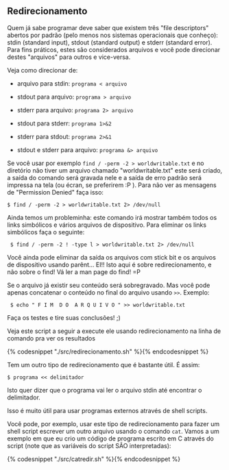 ## Redirecionamento

Quem já sabe programar deve saber que existem três "file descriptors"
abertos por padrão (pelo menos nos sistemas operacionais que conheço):
stdin (standard input), stdout (standard output) e stderr (standard error).
Para fins práticos, estes são considerados arquivos e você pode direcionar
destes "arquivos" para outros e vice-versa.

Veja como direcionar de:

+ arquivo para stdin:
`programa < arquivo`

+ stdout para arquivo:
`programa > arquivo`

+ stderr para arquivo:
`programa 2> arquivo`
 
+ stdout para stderr:
`programa 1>&2`

+ stderr para stdout:
`programa 2>&1`

+ stdout e stderr para arquivo:
`programa &> arquivo`

Se você usar por exemplo `find / -perm -2 > worldwritable.txt` e no
diretório não tiver um arquivo chamado "worldwritable.txt" este será
criado, a saída do comando será gravada nele e a saída de erro padrão
será impressa na tela (ou écran, se preferirem :P ). Para não ver as
mensagens de "Permission Denied" faça isso:

    $ find / -perm -2 > worldwritable.txt 2> /dev/null

Ainda temos um probleminha: este comando irá mostrar também todos os
links simbólicos e vários arquivos de dispositivo. Para eliminar os links
simbólicos faça o seguinte:

     $ find / -perm -2 ! -type l > worldwritable.txt 2> /dev/null

Você ainda pode eliminar da saída os arquivos com stick bit e os
arquivos de dispositivo usando parênt... EI!! Isto aqui é sobre
redirecionamento, e não sobre o find! Vá ler a man page do find! =P

Se o arquivo já existir seu conteúdo será sobregravado. Mas você pode
apenas concatenar o conteúdo no final do arquivo usando `>>`. Exemplo:

     $ echo " F I M  D O  A R Q U I V O " >> worldwritable.txt

Faça os testes e tire suas conclusões! ;)

Veja este script a seguir a execute ele usando redirecionamento na linha
de comando pra ver os resultados

{% codesnippet "./src/redirecionamento.sh" %}{% endcodesnippet %}

Tem um outro tipo de redirecionamento que é bastante útil. É assim:

    $ programa << delimitador

Isto quer dizer que o programa vai ler o arquivo stdin até encontrar o
delimitador.

Isso é muito útil para usar programas externos através de shell
scripts.

Você pode, por exemplo, usar este tipo de redirecionamento para fazer um
shell script escrever um outro arquivo usando o comando `cat`. Vamos a um
exemplo em que eu crio um código de programa escrito em C através do
script (note que as variáveis do script SÃO interpretadas):

{% codesnippet "./src/catredir.sh" %}{% endcodesnippet %}
